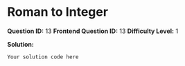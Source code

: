 
  # Roman to Integer
  
  **Question ID:** 13
  **Frontend Question ID:** 13
  **Difficulty Level:** 1
  
  **Solution:**  
  ```
  Your solution code here
  ```
    